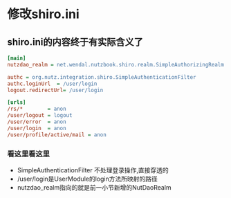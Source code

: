 # 修改shiro.ini

## shiro.ini的内容终于有实际含义了

```ini
[main]
nutzdao_realm = net.wendal.nutzbook.shiro.realm.SimpleAuthorizingRealm

authc = org.nutz.integration.shiro.SimpleAuthenticationFilter
authc.loginUrl  = /user/login
logout.redirectUrl= /user/login

[urls]
/rs/*        = anon
/user/logout = logout
/user/error  = anon
/user/login  = anon
/user/profile/active/mail = anon
```

### 看这里看这里

* SimpleAuthenticationFilter 不处理登录操作,直接穿透的
* /user/login是UserModule的login方法所映射的路径
* nutzdao_realm指向的就是前一小节新增的NutDaoRealm